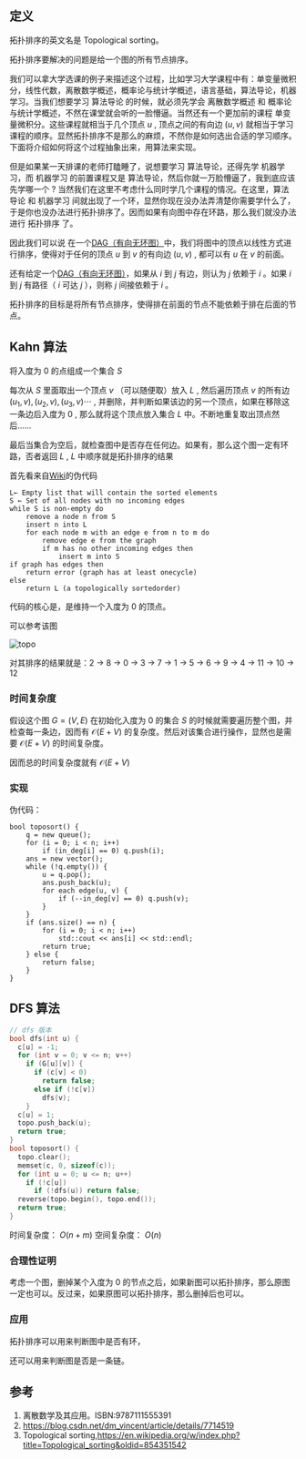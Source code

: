 ## 定义

拓扑排序的英文名是 Topological sorting。

拓扑排序要解决的问题是给一个图的所有节点排序。

我们可以拿大学选课的例子来描述这个过程，比如学习大学课程中有：单变量微积分，线性代数，离散数学概述，概率论与统计学概述，语言基础，算法导论，机器学习。当我们想要学习 算法导论 的时候，就必须先学会 离散数学概述 和 概率论与统计学概述，不然在课堂就会听的一脸懵逼。当然还有一个更加前的课程 单变量微积分。这些课程就相当于几个顶点 $u$ , 顶点之间的有向边 $(u,v)$ 就相当于学习课程的顺序。显然拓扑排序不是那么的麻烦，不然你是如何选出合适的学习顺序。下面将介绍如何将这个过程抽象出来，用算法来实现。

但是如果某一天排课的老师打瞌睡了，说想要学习 算法导论，还得先学 机器学习，而 机器学习 的前置课程又是 算法导论，然后你就一万脸懵逼了，我到底应该先学哪一个 ? 当然我们在这里不考虑什么同时学几个课程的情况。在这里，算法导论 和 机器学习 间就出现了一个环，显然你现在没办法弄清楚你需要学什么了，于是你也没办法进行拓扑排序了。因而如果有向图中存在环路，那么我们就没办法进行 拓扑排序 了。

因此我们可以说 在一个[DAG（有向无环图）](/graph/dag)中，我们将图中的顶点以线性方式进行排序，使得对于任何的顶点 $u$ 到 $v$ 的有向边 $(u,v)$ , 都可以有 $u$ 在 $v$ 的前面。

还有给定一个[DAG（有向无环图）](/graph/dag)，如果从 $i$ 到 $j$ 有边，则认为 $j$ 依赖于 $i$ 。如果 $i$ 到 $j$ 有路径（ $i$ 可达 $j$ ），则称 $j$ 间接依赖于 $i$ 。

拓扑排序的目标是将所有节点排序，使得排在前面的节点不能依赖于排在后面的节点。

## Kahn 算法

将入度为 0 的点组成一个集合 $S$ 

每次从 $S$ 里面取出一个顶点 $v$ （可以随便取）放入 $L$ , 然后遍历顶点 $v$ 的所有边 $(u_1, v), (u_2, v), (u_3, v) \cdots$ , 并删除，并判断如果该边的另一个顶点，如果在移除这一条边后入度为 0 , 那么就将这个顶点放入集合 $L$ 中。不断地重复取出顶点然后……

最后当集合为空后，就检查图中是否存在任何边。如果有，那么这个图一定有环路，否者返回 $L$ , $L$ 中顺序就是拓扑排序的结果

首先看来自[Wiki](https://en.wikipedia.org/wiki/Topological_sorting#Kahn's_algorithm)的伪代码

```text
L← Empty list that will contain the sorted elements
S ← Set of all nodes with no incoming edges
while S is non-empty do
    remove a node n from S
    insert n into L
    for each node m with an edge e from n to m do
        remove edge e from the graph
        if m has no other incoming edges then
            insert m into S
if graph has edges then
    return error (graph has at least onecycle)
else
    return L (a topologically sortedorder)
```

代码的核心是，是维持一个入度为 0 的顶点。

可以参考该图

![topo](images/topo.png)

对其排序的结果就是：2 -> 8 -> 0 -> 3 -> 7 -> 1 -> 5 -> 6 -> 9 -> 4 -> 11 -> 10 -> 12

### 时间复杂度

假设这个图 $G = (V, E)$ 在初始化入度为 0 的集合 $S$ 的时候就需要遍历整个图，并检查每一条边，因而有 $\mathcal{O}(E+V)$ 的复杂度。然后对该集合进行操作，显然也是需要 $\mathcal{O}(E+V)$ 的时间复杂度。

因而总的时间复杂度就有 $\mathcal{O}(E+V)$ 

### 实现

伪代码：

```text
bool toposort() {
	q = new queue();
	for (i = 0; i < n; i++)
		if (in_deg[i] == 0) q.push(i);
	ans = new vector();
	while (!q.empty()) {
		u = q.pop();
		ans.push_back(u);
		for each edge(u, v) {
			if (--in_deg[v] == 0) q.push(v);
		}
	}
	if (ans.size() == n) {
		for (i = 0; i < n; i++)
			std::cout << ans[i] << std::endl;
		return true;
	} else {
		return false;
	}
}
```

## DFS 算法

```cpp
// dfs 版本
bool dfs(int u) {
  c[u] = -1;
  for (int v = 0; v <= n; v++)
    if (G[u][v]) {
      if (c[v] < 0)
        return false;
      else if (!c[v])
        dfs(v);
    }
  c[u] = 1;
  topo.push_back(u);
  return true;
}
bool toposort() {
  topo.clear();
  memset(c, 0, sizeof(c));
  for (int u = 0; u <= n; u++)
    if (!c[u])
      if (!dfs(u)) return false;
  reverse(topo.begin(), topo.end());
  return true;
}
```

时间复杂度： $O(n+m)$ 空间复杂度： $O(n)$ 

### 合理性证明

考虑一个图，删掉某个入度为 0 的节点之后，如果新图可以拓扑排序，那么原图一定也可以。反过来，如果原图可以拓扑排序，那么删掉后也可以。

### 应用

拓扑排序可以用来判断图中是否有环，

还可以用来判断图是否是一条链。

## 参考

1.  离散数学及其应用。ISBN:9787111555391
2.  <https://blog.csdn.net/dm_vincent/article/details/7714519>
3.  Topological sorting,<https://en.wikipedia.org/w/index.php?title=Topological_sorting&oldid=854351542>
